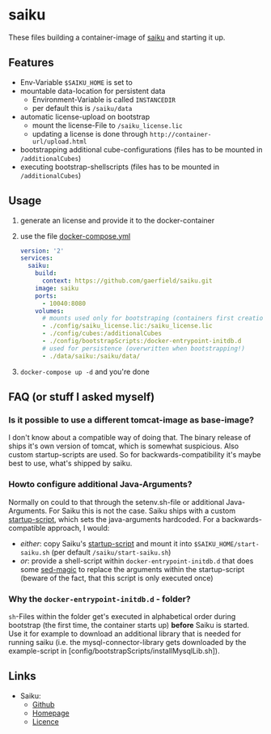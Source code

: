 # saiku

These files building a container-image of [saiku](https://github.com/OSBI/saiku) and starting it up.

## Features

* Env-Variable `$SAIKU_HOME` is set to
* mountable data-location for persistent data
  * Environment-Variable is called `INSTANCEDIR`
  * per default this is `/saiku/data`
* automatic license-upload on bootstrap
  * mount the license-File to `/saiku_license.lic`
  * updating a license is done through `http://container-url/upload.html`
* bootstrapping additional cube-configurations (files has to be mounted in `/additionalCubes`)
* executing bootstrap-shellscripts (files has to be mounted in `/additionalCubes`)

## Usage

1) generate an license and provide it to the docker-container
2) use the file [docker-compose.yml](docker-compose.yml)

    ```yaml
    version: '2'
    services:
      saiku:
        build:
          context: https://github.com/gaerfield/saiku.git
        image: saiku
        ports:
          - 10040:8080
        volumes:
          # mounts used only for bootstraping (containers first creation)
          - ./config/saiku_license.lic:/saiku_license.lic
          - ./config/cubes:/additionalCubes
          - ./config/bootstrapScripts:/docker-entrypoint-initdb.d
          # used for persistence (overwritten when bootstrapping!)
          - ./data/saiku:/saiku/data/
    ```

3) `docker-compose up -d` and you're done

## FAQ (or stuff I asked myself)

### Is it possible to use a different tomcat-image as base-image?

I don't know about a compatible way of doing that. The binary release of ships it's own version of tomcat, which is somewhat suspicious. Also custom startup-scripts are used. So for backwards-compatibility it's maybe best to use, what's shipped by saiku.

### Howto configure additional Java-Arguments?

Normally on could to that through the setenv.sh-file or additional Java-Arguments. For Saiku this is not the case. Saiku ships with a custom [startup-script](https://github.com/OSBI/saiku/blob/development/saiku-server/scripts/start-saiku.sh), which sets the java-arguments hardcoded. For a backwards-compatible approach, I would:

* *either*: copy Saiku's [startup-script](https://github.com/OSBI/saiku/blob/development/saiku-server/scripts/start-saiku.sh) and mount it into `$SAIKU_HOME/start-saiku.sh` (per default `/saiku/start-saiku.sh`)
* *or*: provide a shell-script within `docker-entrypoint-initdb.d` that does some [sed-magic](https://askubuntu.com/questions/20414/find-and-replace-text-within-a-file-using-commands) to replace the arguments within the startup-script (beware of the fact, that this script is only executed once)

### Why the `docker-entrypoint-initdb.d` - folder?

`sh`-Files within the folder get's executed in alphabetical order during bootstrap (the first time, the container starts up) **before** Saiku is started. Use it for example to download an additional library that is needed for running saiku (i.e. the mysql-connector-library gets downloaded by the example-script in [config/bootstrapScripts/installMysqlLib.sh]).

## Links
* Saiku:
  * [Github](https://github.com/OSBI/saiku)
  * [Homepage](https://community.meteorite.bi/)
  * [Licence]()
